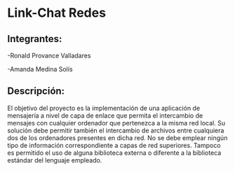 # Link-Chat Redes 

## Integrantes: ##
-Ronald Provance Valladares

-Amanda Medina Solís
## Descripción: ##
El objetivo del proyecto es la implementación de una aplicación de mensajería a nivel de capa de enlace que permita el intercambio de mensajes con cualquier ordenador que pertenezca a la misma red local. Su solución debe permitir también el intercambio de archivos entre cualquiera dos de los ordenadores presentes en dicha red. No se debe emplear ningún tipo de información correspondiente a capas de red superiores. Tampoco es permitido el uso de alguna biblioteca externa o diferente a la biblioteca estándar del lenguaje empleado.

